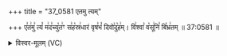 +++
title = "37_0581 एतमु त्यम्"

+++
ए꣣त꣢मु꣣ त्यं꣡ म꣢द꣣च्यु꣡त꣢ꣳ स꣣ह꣡स्र꣢धारं वृष꣣भं꣡ दिवो꣣दु꣡ह꣢म्। वि꣢श्वा꣣ व꣡सू꣢नि꣣ बि꣡भ्र꣢तम् ॥ 37:0581 ॥

<details><summary>विस्वर-मूलम् (VC)</summary>

एतमु त्यं मदच्युतꣳ सहस्रधारं वृषभं दिवोदुहम् । विश्वा वसूनि बिभ्रतम् ॥५८१॥
</details>